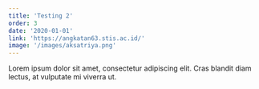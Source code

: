 ```yaml
---
title: 'Testing 2'
order: 3
date: '2020-01-01'
link: 'https://angkatan63.stis.ac.id/'
image: '/images/aksatriya.png'
---
```


Lorem ipsum dolor sit amet, consectetur adipiscing elit. Cras blandit diam lectus, at vulputate mi viverra ut.